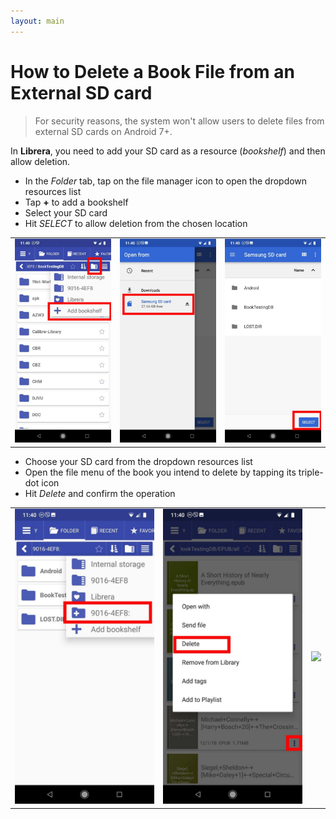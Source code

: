 ```yaml
---
layout: main
---
```


# How to Delete a Book File from an External SD card

> For security reasons, the system won't allow users to delete files from external SD cards on Android 7+.

In **Librera**, you need to add your SD card as a resource (_bookshelf_) and then allow deletion.

* In the _Folder_ tab, tap on the file manager icon to open the dropdown resources list
* Tap **+** to add a bookshelf
* Select your SD card
* Hit _SELECT_ to allow deletion from the chosen location

||||
|-|-|-|
|![](1.jpg)|![](2.jpg)|![](3.jpg)|

* Choose your SD card from the dropdown resources list
* Open the file menu of the book you intend to delete by tapping its triple-dot icon
* Hit _Delete_ and confirm the operation

||||
|-|-|-|
|![](4.jpg)|![](5.jpg)|![](6.jpg)|
